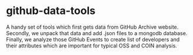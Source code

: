 github-data-tools
=================

A handy set of tools which first gets data from GitHub Archive website. Secondly, we unpack that data and add .json files to a mongodb database. Finally, we analyze those GitHub Events to create list of developers and their attributes which are important for typical OSS and COIN analysis.
